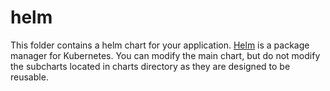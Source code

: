# helm

This folder contains a helm chart for your application. [Helm](https://helm.sh/) is a package manager for Kubernetes. You can modify the main chart, but do not modify the subcharts located in charts directory as they are designed to be reusable.
